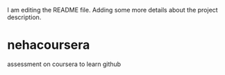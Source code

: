 I am editing the README file. Adding some more details about the project description.
# nehacoursera
assessment on coursera to learn github
